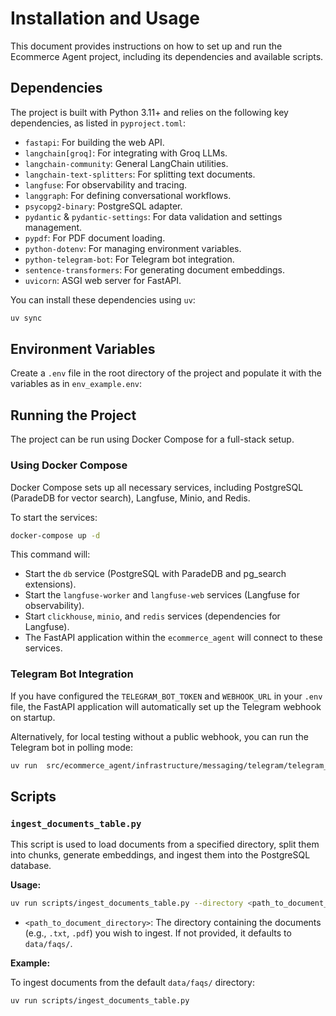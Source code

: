 # Installation and Usage

This document provides instructions on how to set up and run the Ecommerce Agent project, including its dependencies and available scripts.

## Dependencies

The project is built with Python 3.11+ and relies on the following key dependencies, as listed in `pyproject.toml`:

*   `fastapi`: For building the web API.
*   `langchain[groq]`: For integrating with Groq LLMs.
*   `langchain-community`: General LangChain utilities.
*   `langchain-text-splitters`: For splitting text documents.
*   `langfuse`: For observability and tracing.
*   `langgraph`: For defining conversational workflows.
*   `psycopg2-binary`: PostgreSQL adapter.
*   `pydantic` & `pydantic-settings`: For data validation and settings management.
*   `pypdf`: For PDF document loading.
*   `python-dotenv`: For managing environment variables.
*   `python-telegram-bot`: For Telegram bot integration.
*   `sentence-transformers`: For generating document embeddings.
*   `uvicorn`: ASGI web server for FastAPI.

You can install these dependencies using `uv`:

```bash
uv sync
```

## Environment Variables

Create a `.env` file in the root directory of the project and populate it with the variables as in `env_example.env`:

## Running the Project

The project can be run using Docker Compose for a full-stack setup.

### Using Docker Compose

Docker Compose sets up all necessary services, including PostgreSQL (ParadeDB for vector search), Langfuse, Minio, and Redis.

To start the services:

```bash
docker-compose up -d
```

This command will:

* Start the `db` service (PostgreSQL with ParadeDB and pg_search extensions).
* Start the `langfuse-worker` and `langfuse-web` services (Langfuse for observability).
* Start `clickhouse`, `minio`, and `redis` services (dependencies for Langfuse).
* The FastAPI application within the `ecommerce_agent` will connect to these services.

### Telegram Bot Integration

If you have configured the `TELEGRAM_BOT_TOKEN` and `WEBHOOK_URL` in your `.env` file, the FastAPI application will automatically set up the Telegram webhook on startup.

Alternatively, for local testing without a public webhook, you can run the Telegram bot in polling mode:

```bash
uv run  src/ecommerce_agent/infrastructure/messaging/telegram/telegram_bot_handler.py
```

## Scripts

### `ingest_documents_table.py`

This script is used to load documents from a specified directory, split them into chunks, generate embeddings, and ingest them into the PostgreSQL database.

**Usage:**

```bash
uv run scripts/ingest_documents_table.py --directory <path_to_document_directory>
```

* `<path_to_document_directory>`: The directory containing the documents (e.g., `.txt`, `.pdf`) you wish to ingest. If not provided, it defaults to `data/faqs/`.

**Example:**

To ingest documents from the default `data/faqs/` directory:

```bash
uv run scripts/ingest_documents_table.py
```